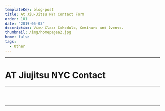```yaml
---
templateKey: blog-post
title: At Jiu-Jitsu NYC Contact Form
order: 101
date: "2019-05-03"
description: View Class Schedule, Seminars and Events.
thumbnail: /img/homepagea2.jpg
home: false
tags:
  - Other
---
```


---

# AT Jiujitsu NYC Contact

---

<br />

<div class="maonrails-form" attr-ref="6aaQ6" attr-gym="DL7vA"></div>

<br />

---
